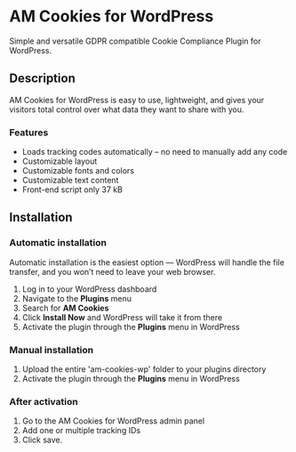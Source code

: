 # AM Cookies for WordPress

Simple and versatile GDPR compatible Cookie Compliance Plugin for WordPress.

## Description

AM Cookies for WordPress is easy to use, lightweight, and gives your visitors total control over what data they want to share with you.

### Features

- Loads tracking codes automatically – no need to manually add any code
- Customizable layout
- Customizable fonts and colors
- Customizable text content
- Front-end script only 37 kB

## Installation

### Automatic installation

Automatic installation is the easiest option — WordPress will handle the file transfer, and you won’t need to leave your web browser.

1. Log in to your WordPress dashboard
2. Navigate to the **Plugins** menu
3. Search for **AM Cookies**
4. Click **Install Now** and WordPress will take it from there
5. Activate the plugin through the **Plugins** menu in WordPress

### Manual installation

1. Upload the entire 'am-cookies-wp' folder to your plugins directory
2. Activate the plugin through the **Plugins** menu in WordPress

### After activation

1. Go to the AM Cookies for WordPress admin panel
2. Add one or multiple tracking IDs
3. Click save.